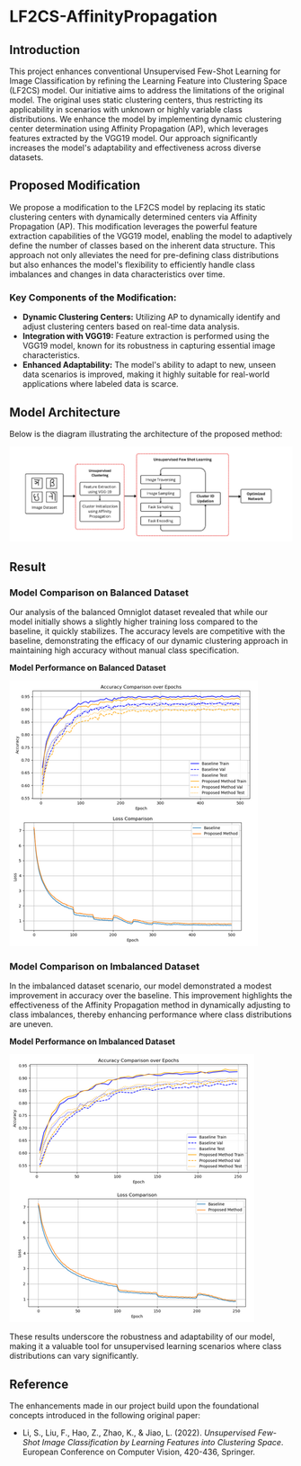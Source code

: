 # LF2CS-AffinityPropagation

## Introduction

This project enhances conventional Unsupervised Few-Shot Learning for Image Classification by refining the Learning Feature into Clustering Space (LF2CS) model. Our initiative aims to address the limitations of the original model. The original uses static clustering centers, thus restricting its applicability in scenarios with unknown or highly variable class distributions. We enhance the model by implementing dynamic clustering center determination using Affinity Propagation (AP), which leverages features extracted by the VGG19 model. Our approach significantly increases the model's adaptability and effectiveness across diverse datasets.


## Proposed Modification

We propose a modification to the LF2CS model by replacing its static clustering centers with dynamically determined centers via Affinity Propagation (AP). This modification leverages the powerful feature extraction capabilities of the VGG19 model, enabling the model to adaptively define the number of classes based on the inherent data structure. This approach not only alleviates the need for pre-defining class distributions but also enhances the model's flexibility to efficiently handle class imbalances and changes in data characteristics over time.

### Key Components of the Modification:

- **Dynamic Clustering Centers:** Utilizing AP to dynamically identify and adjust clustering centers based on real-time data analysis.
- **Integration with VGG19:** Feature extraction is performed using the VGG19 model, known for its robustness in capturing essential image characteristics.
- **Enhanced Adaptability:** The model's ability to adapt to new, unseen data scenarios is improved, making it highly suitable for real-world applications where labeled data is scarce.

## Model Architecture

Below is the diagram illustrating the architecture of the proposed method:

![Model Architecture](figure/model-architecture.png)

## Result

### Model Comparison on Balanced Dataset

Our analysis of the balanced Omniglot dataset revealed that while our model initially shows a slightly higher training loss compared to the baseline, it quickly stabilizes. The accuracy levels are competitive with the baseline, demonstrating the efficacy of our dynamic clustering approach in maintaining high accuracy without manual class specification.

**Model Performance on Balanced Dataset**

![Model Performance on Balanced Dataset](figure/balanced-dataset-comparison.png)

### Model Comparison on Imbalanced Dataset

In the imbalanced dataset scenario, our model demonstrated a modest improvement in accuracy over the baseline. This improvement highlights the effectiveness of the Affinity Propagation method in dynamically adjusting to class imbalances, thereby enhancing performance where class distributions are uneven.


**Model Performance on Imbalanced Dataset**

![Model Performance on Imbalanced Dataset](figure/imbalanced-dataset-comparison.png)

These results underscore the robustness and adaptability of our model, making it a valuable tool for unsupervised learning scenarios where class distributions can vary significantly.

## Reference
The enhancements made in our project build upon the foundational concepts introduced in the following original paper:

- Li, S., Liu, F., Hao, Z., Zhao, K., & Jiao, L. (2022). *Unsupervised Few-Shot Image Classification by Learning Features into Clustering Space*. European Conference on Computer Vision, 420-436, Springer.
